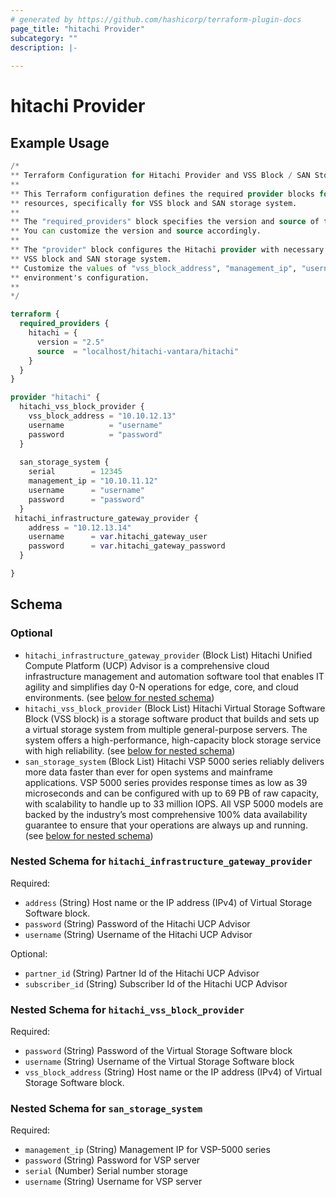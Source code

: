 ```yaml
---
# generated by https://github.com/hashicorp/terraform-plugin-docs
page_title: "hitachi Provider"
subcategory: ""
description: |-
  
---
```


# hitachi Provider



## Example Usage

```terraform
/*
** Terraform Configuration for Hitachi Provider and VSS Block / SAN Storage System / hitachi_infrastructure_gateway_provider
**
** This Terraform configuration defines the required provider blocks for interacting with Hitachi
** resources, specifically for VSS block and SAN storage system.
**
** The "required_providers" block specifies the version and source of the Hitachi provider to be used.
** You can customize the version and source accordingly.
**
** The "provider" block configures the Hitachi provider with necessary authentication details for the
** VSS block and SAN storage system.
** Customize the values of "vss_block_address", "management_ip", "username", and "password" to match your
** environment's configuration.
**
*/

terraform {
  required_providers {
    hitachi = {
      version = "2.5"
      source  = "localhost/hitachi-vantara/hitachi"
    }
  }
}

provider "hitachi" {
  hitachi_vss_block_provider {
    vss_block_address = "10.10.12.13"
    username          = "username"
    password          = "password"
  }
  
  san_storage_system {
    serial        = 12345
    management_ip = "10.10.11.12"
    username      = "username"
    password      = "password"
  }
 hitachi_infrastructure_gateway_provider {
    address = "10.12.13.14"
    username      = var.hitachi_gateway_user
    password      = var.hitachi_gateway_password
  }

}
```

<!-- schema generated by tfplugindocs -->
## Schema

### Optional

- `hitachi_infrastructure_gateway_provider` (Block List) Hitachi Unified Compute Platform (UCP) Advisor is a comprehensive cloud infrastructure management and automation software tool that enables IT agility and simplifies day 0-N operations for edge, core, and cloud environments. (see [below for nested schema](#nestedblock--hitachi_infrastructure_gateway_provider))
- `hitachi_vss_block_provider` (Block List) Hitachi Virtual Storage Software Block (VSS block) is a storage software product that builds and sets up a virtual storage system from multiple general-purpose servers. The system offers a high-performance, high-capacity block storage service with high reliability. (see [below for nested schema](#nestedblock--hitachi_vss_block_provider))
- `san_storage_system` (Block List) Hitachi VSP 5000 series reliably delivers more data faster than ever for open systems and mainframe applications. VSP 5000 series provides response times as low as 39 microseconds and can be configured with up to 69 PB of raw capacity, with scalability to handle up to 33 million IOPS. All VSP 5000 models are backed by the industry’s most comprehensive 100% data availability guarantee to ensure that your operations are always up and running. (see [below for nested schema](#nestedblock--san_storage_system))

<a id="nestedblock--hitachi_infrastructure_gateway_provider"></a>
### Nested Schema for `hitachi_infrastructure_gateway_provider`

Required:

- `address` (String) Host name or the IP address (IPv4) of Virtual Storage Software block.
- `password` (String) Password of the Hitachi UCP Advisor
- `username` (String) Username of the Hitachi UCP Advisor

Optional:

- `partner_id` (String) Partner Id of the Hitachi UCP Advisor
- `subscriber_id` (String) Subscriber Id of the Hitachi UCP Advisor


<a id="nestedblock--hitachi_vss_block_provider"></a>
### Nested Schema for `hitachi_vss_block_provider`

Required:

- `password` (String) Password of the Virtual Storage Software block
- `username` (String) Username of the Virtual Storage Software block
- `vss_block_address` (String) Host name or the IP address (IPv4) of Virtual Storage Software block.


<a id="nestedblock--san_storage_system"></a>
### Nested Schema for `san_storage_system`

Required:

- `management_ip` (String) Management IP for VSP-5000 series
- `password` (String) Password for VSP server
- `serial` (Number) Serial number storage
- `username` (String) Username for VSP server
